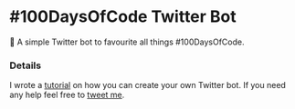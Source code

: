 # #100DaysOfCode Twitter Bot
🤖 A simple Twitter bot to favourite all things #100DaysOfCode.

###  Details
I wrote a [tutorial](https://medium.com/@ajukco/how-i-built-a-twitter-bot-for-100daysofcode-768ef5e12405) on how you can create your own Twitter bot. If you need any help feel free to [tweet me](https://twitter.com/ajukco).
